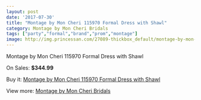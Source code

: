 ```yaml
---
layout: post
date: '2017-07-30'
title: "Montage by Mon Cheri 115970 Formal Dress with Shawl"
category: Montage by Mon Cheri Bridals
tags: ["party","formal","brand","prom","montage"]
image: http://img.princessan.com/27089-thickbox_default/montage-by-mon-cheri-115970-formal-dress-with-shawl.jpg
---
```

Montage by Mon Cheri 115970 Formal Dress with Shawl

On Sales: **$344.99**
<a href="https://www.princessan.com/en/12378-montage-by-mon-cheri-115970-formal-dress-with-shawl.html"><amp-img layout="responsive" width="600" height="600" src="//img.princessan.com/27089-thickbox_default/montage-by-mon-cheri-115970-formal-dress-with-shawl.jpg" alt="Montage by Mon Cheri 115970 Formal Dress with Shawl 0" /></a>
<a href="https://www.princessan.com/en/12378-montage-by-mon-cheri-115970-formal-dress-with-shawl.html"><amp-img layout="responsive" width="600" height="600" src="//img.princessan.com/27091-thickbox_default/montage-by-mon-cheri-115970-formal-dress-with-shawl.jpg" alt="Montage by Mon Cheri 115970 Formal Dress with Shawl 1" /></a>
<a href="https://www.princessan.com/en/12378-montage-by-mon-cheri-115970-formal-dress-with-shawl.html"><amp-img layout="responsive" width="600" height="600" src="//img.princessan.com/27090-thickbox_default/montage-by-mon-cheri-115970-formal-dress-with-shawl.jpg" alt="Montage by Mon Cheri 115970 Formal Dress with Shawl 2" /></a>

Buy it: [Montage by Mon Cheri 115970 Formal Dress with Shawl](https://www.princessan.com/en/12378-montage-by-mon-cheri-115970-formal-dress-with-shawl.html "Montage by Mon Cheri 115970 Formal Dress with Shawl")

View more: [Montage by Mon Cheri Bridals](https://www.princessan.com/en/89- "Montage by Mon Cheri Bridals")